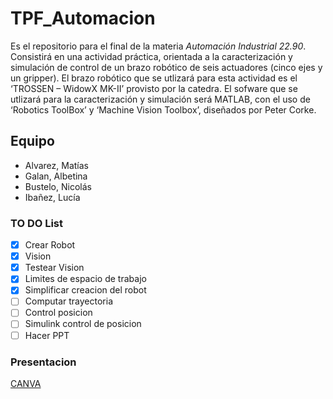 # TPF_Automacion
Es el repositorio para el final de la materia _Automación Industrial 22.90_. Consistirá en una actividad práctica, orientada a
la caracterización y simulación de control de un brazo robótico de seis actuadores (cinco ejes y un
gripper). El brazo robótico que se utlizará para esta actividad es el ‘TROSSEN – WidowX MK-II’
provisto por la catedra. El sofware que se utlizará para la caracterización y simulación será MATLAB, con el uso de ‘Robotics ToolBox’ y ‘Machine Vision Toolbox’, diseñados por Peter Corke.


## Equipo

-   Alvarez, Matías
-   Galan, Albetina
-   Bustelo, Nicolás
-   Ibañez, Lucía


### TO DO List
- [x] Crear Robot
- [x] Vision
- [x] Testear Vision
- [x] Limites de espacio de trabajo
- [x] Simplificar creacion del robot
- [ ] Computar trayectoria
- [ ] Control posicion
- [ ] Simulink control de posicion
- [ ] Hacer PPT

### Presentacion 
[CANVA](https://www.canva.com/design/DAGYQTuXs9g/iCDhz5jp1lKypZeDng02Tg/edit?utm_content=DAGYQTuXs9g&utm_campaign=designshare&utm_medium=link2&utm_source=sharebutton)
